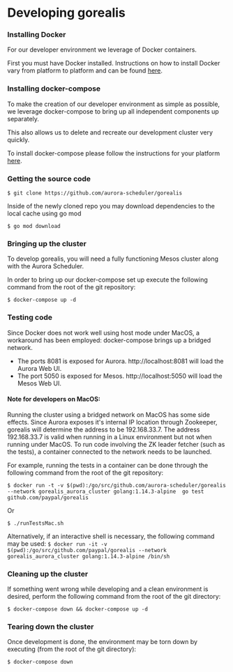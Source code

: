 
# Developing gorealis


### Installing Docker

For our developer environment we leverage of Docker containers.

First you must have Docker installed.  Instructions on how to install Docker
vary from platform to platform and can be found [here](https://docs.docker.com/install/).

### Installing docker-compose

To make the creation of our developer environment as simple as possible, we leverage
docker-compose to bring up all independent components up separately.

This also allows us to delete and recreate our development cluster very quickly.

To install docker-compose please follow the instructions for your platform
[here](https://docs.docker.com/compose/install/).

### Getting the source code

`$ git clone https://github.com/aurora-scheduler/gorealis`

Inside of the newly cloned repo you may download dependencies to the local cache using go mod

`$ go mod download`

### Bringing up the cluster

To develop gorealis, you will need a fully functioning Mesos cluster along with 
the Aurora Scheduler.

In order to bring up our docker-compose set up execute the following command from the root
of the git repository:

`$ docker-compose up -d`

### Testing code

Since Docker does not work well using host mode under MacOS, a workaround has been employed:
docker-compose brings up a bridged network.

* The ports 8081 is exposed for Aurora. http://localhost:8081 will load the Aurora Web UI.
* The port 5050 is exposed for Mesos. http://localhost:5050 will load the Mesos Web UI.

#### Note for developers on MacOS:
Running the cluster using a bridged network on MacOS has some side effects.
Since Aurora exposes it's internal IP location through Zookeeper, gorealis will determine
the address to be 192.168.33.7. The address 192.168.33.7 is valid when running in a Linux
environment but not when running under MacOS. To run code involving the ZK leader fetcher
(such as the tests), a container connected to the network needs to be launched.

For example, running the tests in a container can be done through the following command from
the root of the git repository:

`$ docker run -t -v $(pwd):/go/src/github.com/aurora-scheduler/gorealis --network gorealis_aurora_cluster golang:1.14.3-alpine  go test github.com/paypal/gorealis`

Or

`$ ./runTestsMac.sh`

Alternatively, if an interactive shell is necessary, the following command may be used:
`$ docker run -it -v $(pwd):/go/src/github.com/paypal/gorealis --network gorealis_aurora_cluster golang:1.14.3-alpine /bin/sh`

### Cleaning up the cluster

If something went wrong while developing and a clean environment is desired, perform the
following command from the root of the git directory:

`$ docker-compose down && docker-compose up -d`


### Tearing down the cluster

Once development is done, the environment may be torn down by executing (from the root of the
git directory):

`$ docker-compose down`
